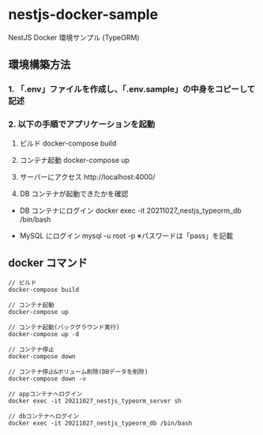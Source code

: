 # nestjs-docker-sample

NestJS Docker 環境サンプル (TypeORM)

## 環境構築方法

### 1. 「.env」ファイルを作成し、「.env.sample」の中身をコピーして記述

### 2. 以下の手順でアプリケーションを起動

1. ビルド
   docker-compose build

2. コンテナ起動
   docker-compose up

3. サーバーにアクセス
   http://localhost:4000/

4. DB コンテナが起動できたかを確認

- DB コンテナにログイン
  docker exec -it 20211027_nestjs_typeorm_db /bin/bash

- MySQL にログイン
  mysql -u root -p
  ※パスワードは「pass」を記載

## docker コマンド

```
// ビルド
docker-compose build

// コンテナ起動
docker-compose up

// コンテナ起動(バックグラウンド実行)
docker-compose up -d

// コンテナ停止
docker-compose down

// コンテナ停止&ボリューム削除(DBデータを削除)
docker-compose down -v

// appコンテナへログイン
docker exec -it 20211027_nestjs_typeorm_server sh

// dbコンテナへログイン
docker exec -it 20211027_nestjs_typeorm_db /bin/bash


```

